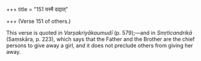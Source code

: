 +++
title = "151 यस्मै दद्यात्"

+++
(Verse 151 of others.)

This verse is quoted in *Varṣakriyākaumudī* (p. 579);—and in
*Smṛticandrikā* (Saṃskāra, p. 223), which says that the Father and the
Brother are the chief persons to give away a girl, and it does not
preclude others from giving her away.


